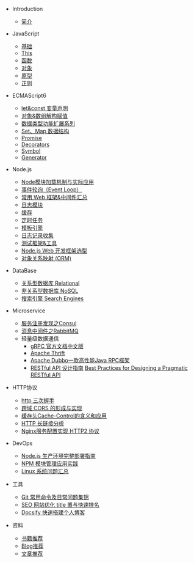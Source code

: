 * Introduction
    * [简介](README.md)

* JavaScript
    * [基础](/javascript/base.md)
    * [This](/javascript/this.md)
    * [函数](/javascript/func.md)
    * [对象](/javascript/object.md)
    * [原型](/javascript/prototype.md)
    * [正则](/javascript/regexp.md)
* ECMAScript6
    * [let&const 变量声明](/es6/readme.md#新增声明变量)
    * [对象&数组解构赋值](/es6/readme.md#解构赋值)
    * [数据类型功能扩展系列](/es6/readme.md#解构赋值)
    * [Set、Map 数据结构](/es6/set-map.md#解构赋值)
    * [Promise](/es6/promise.md)
    * [Decorators](/es6/decorators.md)
    * [Symbol](/es6/symbol.md)
    * [Generator](/es6/generator.md)
* Node.js
    * [Node模块加载机制与实际应用](/nodejs/module.md)
    * [事件轮询（Event Loop）](/nodejs/event-loop.md)
    * [常用 Web 框架&中间件汇总](/nodejs/middleware.md)
    * [日志模块](/nodejs/logger.md)
    - [缓存](/nodejs/base.md#缓存)
    - [定时任务](/nodejs/base.md#定时任务)
    - [模板引擎](/nodejs/base.md#模板引擎)
    - [日志记录收集](/nodejs/base.md#日志记录收集)
    - [测试框架&工具](/nodejs/base.md#测试)
    - [Node.js Web 开发框架选型](/nodejs/base.md#框架)
    - [对象关系映射 (ORM)](/nodejs/base.md#ORM)
* DataBase
    - [关系型数据库 Relational](/database/base.md#Relational)
    - [非关系型数据库 NoSQL](/database/base.md#NoSQL)
    - [搜索引擎 Search Engines](/database/base.md#SearchEngines)

* Microservice
    - [服务注册发现之Consul](/microservice/consul.md)
    - [消息中间件之RabbitMQ](/microservice/rabbitmq-base.md)
    - 轻量级数据通信
        - [gRPC 官方文档中文版](http://doc.oschina.net/grpc?t=57966)
        - [Apache Thrift](http://thrift.apache.org/)
        - [Apache Dubbo一款高性能Java RPC框架](http://dubbo.apache.org/zh-cn/index.html)
        - [RESTful API 设计指南](http://www.ruanyifeng.com/blog/2014/05/restful_api.html) [Best Practices for Designing a Pragmatic RESTful API
        ](https://www.vinaysahni.com/best-practices-for-a-pragmatic-restful-api#versioning)
    
* HTTP协议
    - [http 三次握手](https://github.com/Q-Angelo/http-protocol#http三次握手)
    - [跨域 CORS 的形成与实现](https://github.com/Q-Angelo/http-protocol#跨域cors)
    - [缓存头Cache-Control的含义和应用](https://github.com/Q-Angelo/http-protocol#可缓存性)
    - [HTTP 长链接分析](https://github.com/Q-Angelo/http-protocol#http长链接)
    - [Nginx服务配置实现 HTTP2 协议](https://github.com/Q-Angelo/http-protocol#实现http2协议)

* DevOps
    - [Node.js 生产环境完整部署指南](/devops/node-deploy.md)
    - [NPM 模块管理应用实践](/devops/npm-deploy.md)
    - [Linux 系统问题汇总](/devops/linux-question.md)

* 工具
    - [Git 常用命令及日常问题集锦](/tools/git.md)
    - [SEO 网站优化 title 置与快速排名](/tools/seo.md)
    - [Docsify 快速搭建个人博客](/tools/docsify.md)

* 资料
    - [书籍推荐](/materials/book.md)
    - [Blog推荐](/materials/blog.md)
    - [文章推荐](/materials/article.md)
